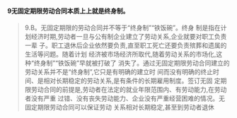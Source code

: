 #### 9无固定期限劳动合同本质上上就是终身制。
>   9.B。无固定期限的劳动合同并不等于“终身制”“铁饭碗”。终身
制是指在计划经济时期,劳动者一旦与公有制企业建立了劳动关系,企业就要对职工负责一辈
子。职工退休后企业依然要负责,直至职工死亡还要负责殡葬和遗属的生活等问题。随着计划
经济被市场经济所取代,随着劳动关系的市场化,这种“终身制”“铁饭碗”早就被打破了
消失了。通过无固定期限劳动合同建立的劳动关系并不是“终身制”,它只是有明确的建立时
间而没有明确的终止时间、是相对长期稳定的劳动关系,是有条件的长期雇用制度。签订无固
定期限劳动合同的前提是,劳动者在法定的就业年限范围内、有劳动能力,在劳动者没有严重
过错、没有丧失劳动能力、企业没有严重经营困难的情况。无固定期限劳动合同可以保证劳动
关系相对长期稳定,甚至到劳动者退休

























